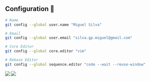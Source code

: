 ## Configuration 📌

```bash
# Name 
git config --global user.name "Miguel Silva"

# Email
git config --global user.email "silva.gp.miguel@gmail.com"

# Core Editor
git config --global core.editor "vim"

# Rebase Editor
git config --global sequence.editor "code --wait --reuse-window"
```

<a href="https://lon9.github.io">
  <img align="left" src="https://github-readme-stats.vercel.app/api?username=silvagpmiguel&count_private=true&show_icons=true&theme=dark" />
</a>
<a href="https://lon9.github.io">
  <img align="left" src="https://github-readme-stats.vercel.app/api/top-langs/?username=silvagpmiguel&theme=dark&hide=html" />
</a>

